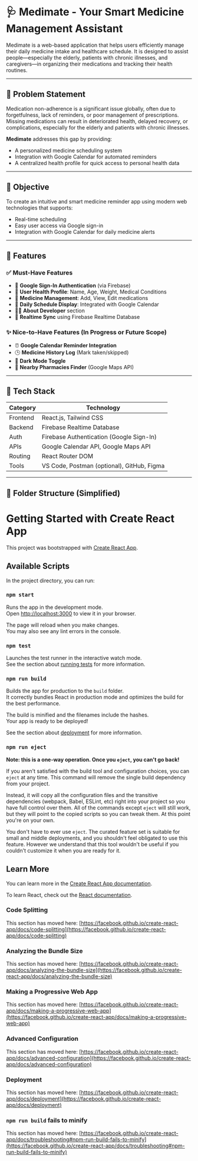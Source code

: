 # 🩺 Medimate - Your Smart Medicine Management Assistant

Medimate is a web-based application that helps users efficiently manage their daily medicine intake and healthcare schedule. It is designed to assist people—especially the elderly, patients with chronic illnesses, and caregivers—in organizing their medications and tracking their health routines.

---

## 🚩 Problem Statement

Medication non-adherence is a significant issue globally, often due to forgetfulness, lack of reminders, or poor management of prescriptions. Missing medications can result in deteriorated health, delayed recovery, or complications, especially for the elderly and patients with chronic illnesses.

**Medimate** addresses this gap by providing:
- A personalized medicine scheduling system
- Integration with Google Calendar for automated reminders
- A centralized health profile for quick access to personal health data

---

## 🎯 Objective

To create an intuitive and smart medicine reminder app using modern web technologies that supports:
- Real-time scheduling
- Easy user access via Google sign-in
- Integration with Google Calendar for daily medicine alerts

---

## 🚀 Features

### ✅ Must-Have Features
- 🔐 **Google Sign-In Authentication** (via Firebase)
- 👤 **User Health Profile**: Name, Age, Weight, Medical Conditions
- 💊 **Medicine Management**: Add, View, Edit medications
- 📅 **Daily Schedule Display**: Integrated with Google Calendar
- 👨‍💻 **About Developer** section
- 🔄 **Realtime Sync** using Firebase Realtime Database

### ✨ Nice-to-Have Features (In Progress or Future Scope)
- ⏰ **Google Calendar Reminder Integration**
- 🕒 **Medicine History Log** (Mark taken/skipped)
- 🌙 **Dark Mode Toggle**
- 📍 **Nearby Pharmacies Finder** (Google Maps API)

---

## 🧱 Tech Stack

| Category       | Technology                     |
|----------------|--------------------------------|
| Frontend       | React.js, Tailwind CSS         |
| Backend        | Firebase Realtime Database     |
| Auth           | Firebase Authentication (Google Sign-In) |
| APIs           | Google Calendar API, Google Maps API |
| Routing        | React Router DOM               |
| Tools          | VS Code, Postman (optional), GitHub, Figma |

---

## 📂 Folder Structure (Simplified)




# Getting Started with Create React App

This project was bootstrapped with [Create React App](https://github.com/facebook/create-react-app).

## Available Scripts

In the project directory, you can run:

### `npm start`

Runs the app in the development mode.\
Open [http://localhost:3000](http://localhost:3000) to view it in your browser.

The page will reload when you make changes.\
You may also see any lint errors in the console.

### `npm test`

Launches the test runner in the interactive watch mode.\
See the section about [running tests](https://facebook.github.io/create-react-app/docs/running-tests) for more information.

### `npm run build`

Builds the app for production to the `build` folder.\
It correctly bundles React in production mode and optimizes the build for the best performance.

The build is minified and the filenames include the hashes.\
Your app is ready to be deployed!

See the section about [deployment](https://facebook.github.io/create-react-app/docs/deployment) for more information.

### `npm run eject`

**Note: this is a one-way operation. Once you `eject`, you can't go back!**

If you aren't satisfied with the build tool and configuration choices, you can `eject` at any time. This command will remove the single build dependency from your project.

Instead, it will copy all the configuration files and the transitive dependencies (webpack, Babel, ESLint, etc) right into your project so you have full control over them. All of the commands except `eject` will still work, but they will point to the copied scripts so you can tweak them. At this point you're on your own.

You don't have to ever use `eject`. The curated feature set is suitable for small and middle deployments, and you shouldn't feel obligated to use this feature. However we understand that this tool wouldn't be useful if you couldn't customize it when you are ready for it.

## Learn More

You can learn more in the [Create React App documentation](https://facebook.github.io/create-react-app/docs/getting-started).

To learn React, check out the [React documentation](https://reactjs.org/).

### Code Splitting

This section has moved here: [https://facebook.github.io/create-react-app/docs/code-splitting](https://facebook.github.io/create-react-app/docs/code-splitting)

### Analyzing the Bundle Size

This section has moved here: [https://facebook.github.io/create-react-app/docs/analyzing-the-bundle-size](https://facebook.github.io/create-react-app/docs/analyzing-the-bundle-size)

### Making a Progressive Web App

This section has moved here: [https://facebook.github.io/create-react-app/docs/making-a-progressive-web-app](https://facebook.github.io/create-react-app/docs/making-a-progressive-web-app)

### Advanced Configuration

This section has moved here: [https://facebook.github.io/create-react-app/docs/advanced-configuration](https://facebook.github.io/create-react-app/docs/advanced-configuration)

### Deployment

This section has moved here: [https://facebook.github.io/create-react-app/docs/deployment](https://facebook.github.io/create-react-app/docs/deployment)

### `npm run build` fails to minify

This section has moved here: [https://facebook.github.io/create-react-app/docs/troubleshooting#npm-run-build-fails-to-minify](https://facebook.github.io/create-react-app/docs/troubleshooting#npm-run-build-fails-to-minify)
